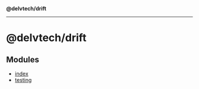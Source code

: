 **@delvtech/drift**

***

# @delvtech/drift

## Modules

- [index](index/README.md)
- [testing](testing/README.md)
